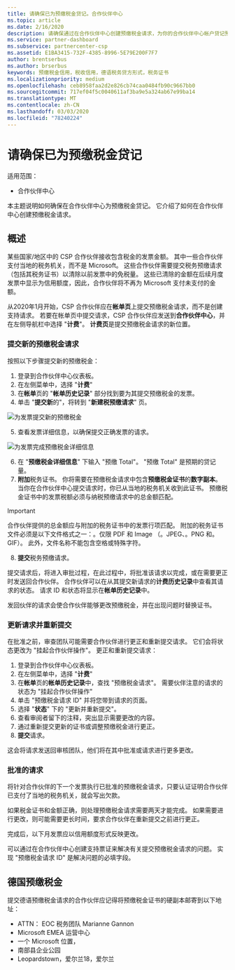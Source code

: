 ```yaml
---
title: 请确保已为预缴税金贷记。合作伙伴中心
ms.topic: article
ms.date: 2/16/2020
description: 请确保通过在合作伙伴中心创建预缴税金请求，为你的合作伙伴中心帐户贷记预缴税金。
ms.service: partner-dashboard
ms.subservice: partnercenter-csp
ms.assetid: E1BA3415-732F-4385-8996-5E79E200F7F7
author: brentserbus
ms.author: brserbus
keywords: 预缴税金信用，税收信用，德语税务贷方形式，税务证书
ms.localizationpriority: medium
ms.openlocfilehash: ceb8958faa2d2e826cb74caa0484fb90c9667bb0
ms.sourcegitcommit: 717ef04f5c0040611af3ba9e5a324ab67e99ba14
ms.translationtype: MT
ms.contentlocale: zh-CN
ms.lasthandoff: 03/03/2020
ms.locfileid: "78240224"
---
```

# <a name="make-sure-you-are-credited-for-withholding-tax"></a>请确保已为预缴税金贷记

适用范围：

- 合作伙伴中心

本主题说明如何确保在合作伙伴中心为预缴税金贷记。 它介绍了如何在合作伙伴中心创建预缴税金请求。

## <a name="overview"></a>概述

某些国家/地区中的 CSP 合作伙伴接收包含税金的发票金额。 其中一些合作伙伴支付当地的税务机关，而不是 Microsoft。 这些合作伙伴需要提交税务预缴请求（包括其税务证书）以清除以前发票中的免税量。 这些已清除的金额在后续月度发票中显示为信用额度，因此，合作伙伴将不再为 Microsoft 支付未支付的金额。

从2020年1月开始，CSP 合作伙伴应在**帐单页**上提交预缴税金请求，而不是创建支持请求。 若要在帐单页中提交请求，CSP 合作伙伴应发送到**合作伙伴中心**，并在左侧导航栏中选择 "**计费**"。 **计费页**是提交预缴税金请求的新位置。 

### <a name="submit-a-new-tax-withholding-request"></a>提交新的预缴税金请求

按照以下步骤提交新的预缴税金：

1. 登录到合作伙伴中心仪表板。
2. 在左侧菜单中，选择 "**计费**"
3. 在**帐单**页的 "**帐单历史记录**" 部分找到要为其提交预缴税金的发票。
4. 单击 "**提交新**的"，将转到 "**新建税预缴请求**" 页。

![为发票提交新的预缴税金](images/wht1.png)

5. 查看发票详细信息，以确保提交正确发票的请求。

![为发票完成预缴税金详细信息](images/wht2.png)

6. 在 "**预缴税金详细信息**" 下输入 "预缴 Total"。 "预缴 Total" 是预期的贷记量。
7. **附加**税务证书。 你将需要在预缴税金请求中包含**预缴税金证书**的**数字副本**。 当你在合作伙伴中心提交请求时，你已从当地的税务机关收到此证书。 预缴税金证书中的发票税额必须与纳税预缴请求中的总金额匹配。 

> [!IMPORTANT]
> 合作伙伴提供的总金额应与附加的税务证书中的发票行项匹配。 附加的税务证书文件必须是以下文件格式之一：。仅限 PDF 和 Image （。JPEG、。PNG 和。GIF）。 此外，文件名称不能包含空格或特殊字符。

8. **提交**税务预缴请求。

提交请求后，将进入审批过程，在此过程中，将批准该请求以完成，或在需要更正时发送回合作伙伴。 合作伙伴可以在从其提交新请求的**计费历史记录**中查看其请求的状态。 请求 ID 和状态将显示在**帐单历史记录**中。

发回伙伴的请求会使合作伙伴能够更改预缴税金，并在出现问题时替换证书。 

### <a name="update-request-and-resubmit"></a>更新请求并重新提交

在批准之前，审查团队可能需要合作伙伴进行更正和重新提交请求。 它们会将状态更改为 "挂起合作伙伴操作"。 更正和重新提交请求：
 
1. 登录到合作伙伴中心仪表板。
2. 在左侧菜单中，选择 "**计费**"
3. 在**帐单**页的**帐单历史记录**中，查找 "预缴税金请求"。 需要伙伴注意的请求的状态为 "挂起合作伙伴操作"
4. 单击 "预缴税金请求 ID" 并将您带到请求的页面。
5. 选择 "**状态**" 下的 "更新并重新提交"。
6. 查看审阅者留下的注释，突出显示需要更改的内容。
7. 通过重新提交更新的证书或调整预缴税金进行更正。
8. **提交**请求。 

这会将请求发送回审核团队，他们将在其中批准或请求进行更多更改。
 
### <a name="approved-requests"></a>批准的请求

将针对合作伙伴的下一个发票执行已批准的预缴税金请求，只要认证证明合作伙伴已支付了当地的税务机关，就会写出欠款。

如果税金证书和金额正确，则处理预缴税金请求需要两天才能完成。 如果需要进行更改，则可能需要更长时间，要求合作伙伴在重新提交之前进行更正。

完成后，以下月发票应以信用额度形式反映更改。
 
可以通过在合作伙伴中心创建支持票证来解决有关提交预缴税金请求的问题。 实现 "预缴税金请求 ID" 是解决问题的必填字段。

## <a name="german-tax-withholding"></a>德国预缴税金

提交德语预缴税金请求的合作伙伴应记得将预缴税金证书的硬副本邮寄到以下地址： 

- ATTN： EOC 税务团队 Marianne Gannon
- Microsoft EMEA 运营中心
- 一个 Microsoft 位置，
- 南部县企业公园
- Leopardstown，爱尔兰18，爱尔兰

